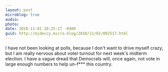 ```yaml
---
layout: post
microblog: true
audio: 
photo: 
date: 2018-11-01 20:25:17 -0400
guid: http://mjdescy.micro.blog/2018/11/02/002517.html
---
```

I have not been looking at polls, because I don't want to drive myself crazy, but I am really nervous about voter turnout for next week's midterm election. I have a vague dread that Democrats will, once again, not vote in large enough numbers to help un-f*** this country.
